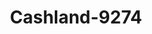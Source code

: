 ---
f_zip-code: 44438
f_state-code: OH
title: Cashland-9274
f_phone: 330-448-6627
f_city-only: Masury
f_address: 906 S Irvine Ave # S Masury
f_location-unique-id: '9274'
slug: cashland-9274
updated-on: '2024-05-30T13:46:58.046Z'
created-on: '2024-05-30T13:36:59.803Z'
published-on: '2024-05-30T13:54:32.469Z'
f_city-state: cms/city/masury-oh.md
f_company: cms/company/cashland.md
f_state: cms/state/ohio.md
layout: '[payday-loan].html'
tags: payday-loan
---